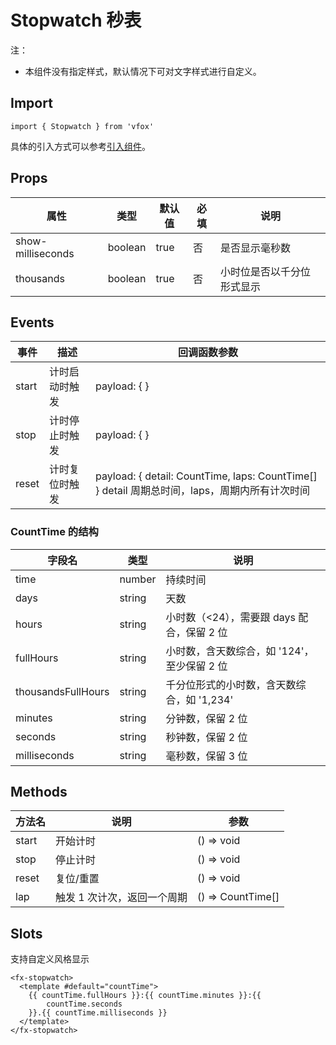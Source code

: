 # Stopwatch 秒表

注：

- 本组件没有指定样式，默认情况下可对文字样式进行自定义。

## Import

```
import { Stopwatch } from 'vfox'
```

具体的引入方式可以参考[引入组件](../guide/import.md)。

## Props

| 属性              | 类型    | 默认值 | 必填 | 说明                       |
| ----------------- | ------- | ------ | ---- | -------------------------- |
| show-milliseconds | boolean | true   | 否   | 是否显示毫秒数             |
| thousands         | boolean | true   | 否   | 小时位是否以千分位形式显示 |

## Events

| 事件  | 描述           | 回调函数参数                                                                                  |
| ----- | -------------- | --------------------------------------------------------------------------------------------- |
| start | 计时启动时触发 | payload: { }                                                                                  |
| stop  | 计时停止时触发 | payload: { }                                                                                  |
| reset | 计时复位时触发 | payload: { detail: CountTime, laps: CountTime[] } detail 周期总时间，laps，周期内所有计次时间 |

### CountTime 的结构

| 字段名             | 类型   | 说明                                        |
| ------------------ | ------ | ------------------------------------------- |
| time               | number | 持续时间                                    |
| days               | string | 天数                                        |
| hours              | string | 小时数（<24），需要跟 days 配合，保留 2 位  |
| fullHours          | string | 小时数，含天数综合，如 '124'，至少保留 2 位 |
| thousandsFullHours | string | 千分位形式的小时数，含天数综合，如 '1,234'  |
| minutes            | string | 分钟数，保留 2 位                           |
| seconds            | string | 秒钟数，保留 2 位                           |
| milliseconds       | string | 毫秒数，保留 3 位                           |

## Methods

| 方法名 | 说明                        | 参数              |
| ------ | --------------------------- | ----------------- |
| start  | 开始计时                    | () => void        |
| stop   | 停止计时                    | () => void        |
| reset  | 复位/重置                   | () => void        |
| lap    | 触发 1 次计次，返回一个周期 | () => CountTime[] |

## Slots

支持自定义风格显示

```
<fx-stopwatch>
  <template #default="countTime">
    {{ countTime.fullHours }}:{{ countTime.minutes }}:{{
        countTime.seconds
    }}.{{ countTime.milliseconds }}
  </template>
</fx-stopwatch>
```
